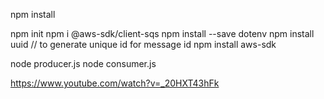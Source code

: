 npm install

npm init
npm i @aws-sdk/client-sqs
npm install --save dotenv 
npm install uuid // to generate unique id for message id 
npm install aws-sdk


node producer.js
node consumer.js

https://www.youtube.com/watch?v=_20HXT43hFk

